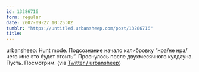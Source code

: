 ```yaml
---
id: 13286716
form: regular
date: 2007-09-27 10:25:02
tumblr: "https://untitled.urbansheep.com/post/13286716"
title:
---
```


<p>urbansheep: Hunt mode. Подсознание начало калибровку &ldquo;нра/не нра/чего мне это будет стоить&rdquo;. Проснулось после двухмесячного кулдауна. Пусть. Посмотрим. (via <a href="http://twitter.com/urbansheep/statuses/296034772">Twitter / urbansheep</a>)</p>

